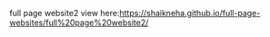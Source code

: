 full page website2 view here:https://shaikneha.github.io/full-page-websites/full%20page%20website2/
